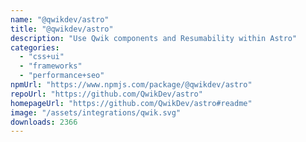 ```yaml
---
name: "@qwikdev/astro"
title: "@qwikdev/astro"
description: "Use Qwik components and Resumability within Astro"
categories:
  - "css+ui"
  - "frameworks"
  - "performance+seo"
npmUrl: "https://www.npmjs.com/package/@qwikdev/astro"
repoUrl: "https://github.com/QwikDev/astro"
homepageUrl: "https://github.com/QwikDev/astro#readme"
image: "/assets/integrations/qwik.svg"
downloads: 2366
---
```

